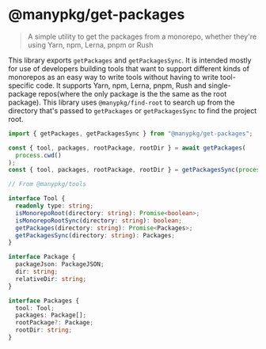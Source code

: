 # @manypkg/get-packages

> A simple utility to get the packages from a monorepo, whether they're using Yarn, npm, Lerna, pnpm or Rush

This library exports `getPackages` and `getPackagesSync`. It is intended mostly for use of developers building tools that want to support different kinds of monorepos as an easy way to write tools without having to write tool-specific code. It supports Yarn, npm, Lerna, pnpm, Rush and single-package repos(where the only package is the the same as the root package). This library uses `@manypkg/find-root` to search up from the directory that's passed to `getPackages` or `getPackagesSync` to find the project root.

```typescript
import { getPackages, getPackagesSync } from "@manypkg/get-packages";

const { tool, packages, rootPackage, rootDir } = await getPackages(
  process.cwd()
);
const { tool, packages, rootPackage, rootDir } = getPackagesSync(process.cwd());

// From @manypkg/tools

interface Tool {
  readonly type: string;
  isMonorepoRoot(directory: string): Promise<boolean>;
  isMonorepoRootSync(directory: string): boolean;
  getPackages(directory: string): Promise<Packages>;
  getPackagesSync(directory: string): Packages;
}

interface Package {
  packageJson: PackageJSON;
  dir: string;
  relativeDir: string;
}

interface Packages {
  tool: Tool;
  packages: Package[];
  rootPackage?: Package;
  rootDir: string;
}
```

